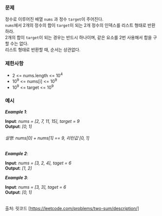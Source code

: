 ### **문제**  
정수로 이루어진 배열 `nums` 과 정수 `target`이 주어진다.  
`nums`에서 2개의 정수의 합이 `target`이 되는 2개 정수의 인덱스를 리스트 형태로 반환하라.  
2개의 합이 `target`이 되는 경우는 반드시 하나이며, 같은 요소를 2번 사용해서 합을 구할 수는 없다.  
리스트 형태로 반환할 때, 순서는 상관없다.
### **제한사항**
- 2 <= nums.length <= 10<sup>4</sup>
- 10<sup>9</sup> <= nums[i] <= 10<sup>9</sup>
- 10<sup>9</sup> <= target <= 10<sup>9</sup>
### **예시**  
***Example 1***:

**Input**: *nums = [2, 7, 11, 15], target = 9*  
**Output**: *[0, 1]*
###### 설명: nums[0] + nums[1] == 9, 리턴값 [0, 1]
###
***Example 2***:

**Input**: *nums = [3, 2, 4], taget = 6*  
**Output**: *[1, 2]*

***Example 3***:

**Input**: *nums = [3, 3], taget = 6*  
**Output**: *[0, 1]*
<br/><br/><br/>
출처: 릿코드 [https://leetcode.com/problems/two-sum/description/]

